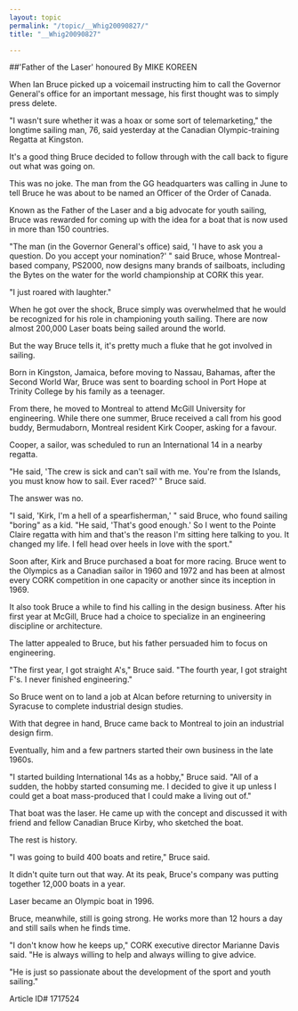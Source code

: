 ```yaml
---
layout: topic
permalink: "/topic/__Whig20090827/"
title: "__Whig20090827"

---
```


##'Father of the Laser' honoured
By MIKE KOREEN

<div class="column2">

When Ian Bruce picked up a voicemail instructing him to call the Governor General's office for an important message, his first thought was to simply press delete.

"I wasn't sure whether it was a hoax or some sort of telemarketing," the longtime sailing man, 76, said yesterday at the Canadian Olympic-training Regatta at Kingston.

It's a good thing Bruce decided to follow through with the call back to figure out what was going on.

This was no joke. The man from the GG headquarters was calling in June to tell Bruce he was about to be named an Officer of the Order of Canada.

Known as the Father of the Laser and a big advocate for youth sailing, Bruce was rewarded for coming up with the idea for a boat that is now used in more than 150 countries.

"The man (in the Governor General's office) said, 'I have to ask you a question. Do you accept your nomination?' " said Bruce, whose Montreal-based company, PS2000, now designs many brands of sailboats, including the Bytes on the water for the world championship at CORK this year.

"I just roared with laughter."

When he got over the shock, Bruce simply was overwhelmed that he would be recognized for his role in championing youth sailing. There are now almost 200,000 Laser boats being sailed around the world.

But the way Bruce tells it, it's pretty much a fluke that he got involved in sailing.

Born in Kingston, Jamaica, before moving to Nassau, Bahamas, after the Second World War, Bruce was sent to boarding school in Port Hope at Trinity College by his family as a teenager.

From there, he moved to Montreal to attend McGill University for engineering. While there one summer, Bruce received a call from his good buddy, Bermudaborn, Montreal resident Kirk Cooper, asking for a favour.

Cooper, a sailor, was scheduled to run an International 14 in a nearby regatta.

"He said, 'The crew is sick and can't sail with me. You're from the Islands, you must know how to sail. Ever raced?' " Bruce said.

The answer was no.

"I said, 'Kirk, I'm a hell of a spearfisherman,' " said Bruce, who found sailing "boring" as a kid. "He said, 'That's good enough.' So I went to the Pointe Claire regatta with him and that's the reason I'm sitting here talking to you. It changed my life. I fell head over heels in love with the sport."

Soon after, Kirk and Bruce purchased a boat for more racing. Bruce went to the Olympics as a Canadian sailor in 1960 and 1972 and has been at almost every CORK competition in one capacity or another since its inception in 1969.

It also took Bruce a while to find his calling in the design business. After his first year at McGill, Bruce had a choice to specialize in an engineering discipline or architecture.

The latter appealed to Bruce, but his father persuaded him to focus on engineering.

"The first year, I got straight A's," Bruce said. "The fourth year, I got straight F's. I never finished engineering."

So Bruce went on to land a job at Alcan before returning to university in Syracuse to complete industrial design studies.

With that degree in hand, Bruce came back to Montreal to join an industrial design firm.

Eventually, him and a few partners started their own business in the late 1960s.

"I started building International 14s as a hobby," Bruce said. "All of a sudden, the hobby started consuming me. I decided to give it up unless I could get a boat mass-produced that I could make a living out of."

That boat was the laser. He came up with the concept and discussed it with friend and fellow Canadian Bruce Kirby, who sketched the boat.

The rest is history.

"I was going to build 400 boats and retire," Bruce said.

It didn't quite turn out that way. At its peak, Bruce's company was putting together 12,000 boats in a year.

Laser became an Olympic boat in 1996.

Bruce, meanwhile, still is going strong. He works more than 12 hours a day and still sails when he finds time.

"I don't know how he keeps up," CORK executive director Marianne Davis said. "He is always willing to help and always willing to give advice.

"He is just so passionate about the development of the sport and youth sailing."

</div>

Article ID# 1717524

